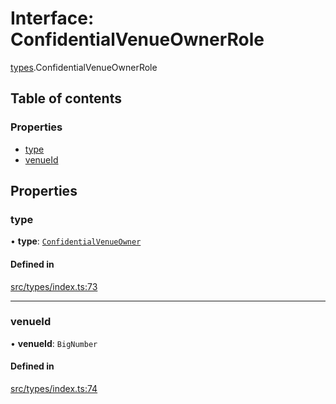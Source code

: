 # Interface: ConfidentialVenueOwnerRole

[types](../wiki/types).ConfidentialVenueOwnerRole

## Table of contents

### Properties

- [type](../wiki/types.ConfidentialVenueOwnerRole#type)
- [venueId](../wiki/types.ConfidentialVenueOwnerRole#venueid)

## Properties

### type

• **type**: [`ConfidentialVenueOwner`](../wiki/types.RoleType#confidentialvenueowner)

#### Defined in

[src/types/index.ts:73](https://github.com/PolymeshAssociation/polymesh-private-sdk/blob/2c6aa0b4/src/types/index.ts#L73)

___

### venueId

• **venueId**: `BigNumber`

#### Defined in

[src/types/index.ts:74](https://github.com/PolymeshAssociation/polymesh-private-sdk/blob/2c6aa0b4/src/types/index.ts#L74)
